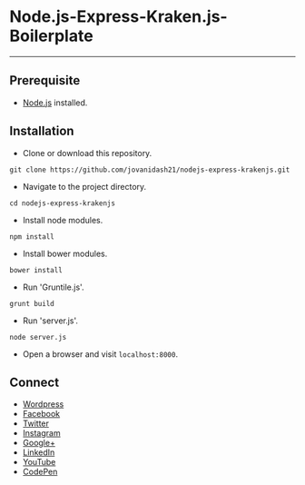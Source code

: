# Node.js-Express-Kraken.js-Boilerplate
---

## Prerequisite
* [Node.js](https://nodejs.org/en/) installed.

## Installation
* Clone or download this repository.
```
git clone https://github.com/jovanidash21/nodejs-express-krakenjs.git
```
* Navigate to the project directory.
```
cd nodejs-express-krakenjs
```
* Install node modules.
```
npm install
```
* Install bower modules.
```
bower install
```
* Run 'Gruntile.js'.
```
grunt build
```
* Run 'server.js'.
```
node server.js
```
* Open a browser and visit ```localhost:8000```.

## Connect
- [Wordpress](https://jovaniwarguez.wordpress.com/)
- [Facebook](https://facebook.com/jovani.cadornawarguez)
- [Twitter](https://twitter.com/jovanidash21)
- [Instagram](https://www.instagram.com/jovanidash21/)
- [Google+](https://plus.google.com/u/0/104385173780051504413)
- [LinkedIn](https://www.linkedin.com/in/jovani-warguez-827a8a11b?trk=nav_responsive_tab_profile_pic)
- [YouTube](https://www.youtube.com/channel/UCNiVxhbJ6Ku9keIjkQX3RRQ)
- [CodePen](http://codepen.io/jovanidash21/)

